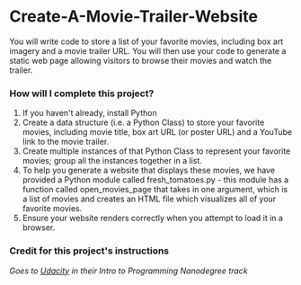 # Create-A-Movie-Trailer-Website

You will write code to store a list of your favorite movies, including box art imagery and a movie trailer URL. You will then use your code to generate a static web page allowing visitors to browse their movies and watch the trailer.

### How will I complete this project?

1. If you haven't already, install Python
2. Create a data structure (i.e. a Python Class) to store your favorite movies, including movie title, box art URL (or poster URL) and a YouTube link to the movie trailer.
3. Create multiple instances of that Python Class to represent your favorite movies; group all the instances together in a list.
4. To help you generate a website that displays these movies, we have provided a Python module called fresh_tomatoes.py - this module has a function called open_movies_page that takes in one argument, which is a list of movies and creates an HTML file which visualizes all of your favorite movies.
5. Ensure your website renders correctly when you attempt to load it in a browser.

### Credit for this project's instructions  
*Goes to [Udacity](https://www.udacity.com/) in their Intro to Programming Nanodegree track*
